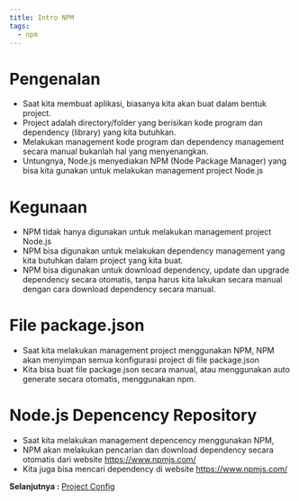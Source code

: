 ```yaml
---
title: Intro NPM
tags:
  - npm
---
```


# Pengenalan

- Saat kita membuat aplikasi, biasanya kita akan buat dalam bentuk project.
- Project adalah directory/folder yang berisikan kode program dan dependency (library) yang kita butuhkan.
- Melakukan management kode program dan dependency management secara manual bukanlah hal yang menyenangkan.
- Untungnya, Node.js menyediakan NPM (Node Package Manager) yang bisa kita gunakan untuk melakukan management project Node.js

# Kegunaan

- NPM tidak hanya digunakan untuk melakukan management project Node.js
- NPM bisa digunakan untuk melakukan dependency management yang kita butuhkan dalam project yang kita buat.
- NPM bisa digunakan untuk download dependency, update dan upgrade dependency secara otomatis, tanpa harus kita lakukan secara manual dengan cara download dependency secara manual.

# File package.json

- Saat kita melakukan management project menggunakan NPM, NPM akan menyimpan semua konfigurasi project di file package.json
- Kita bisa buat file package.json secara manual, atau menggunakan auto generate secara otomatis, menggunakan npm.

# Node.js Depencency Repository

- Saat kita melakukan management depencency menggunakan NPM,
- NPM akan melakukan pencarian dan download dependency secara otomatis dari website https://www.npmjs.com/
- Kita juga bisa mencari dependency di website https://www.npmjs.com/

**Selanjutnya :** [Project Config](projectconfig.md)
